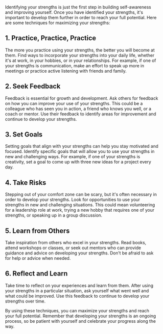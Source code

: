 
Identifying your strengths is just the first step in building self-awareness and improving yourself. Once you have identified your strengths, it's important to develop them further in order to reach your full potential. Here are some techniques for maximizing your strengths:

## 1. Practice, Practice, Practice

The more you practice using your strengths, the better you will become at them. Find ways to incorporate your strengths into your daily life, whether it's at work, in your hobbies, or in your relationships. For example, if one of your strengths is communication, make an effort to speak up more in meetings or practice active listening with friends and family.

## 2. Seek Feedback

Feedback is essential for growth and development. Ask others for feedback on how you can improve your use of your strengths. This could be a colleague who has seen you in action, a friend who knows you well, or a coach or mentor. Use their feedback to identify areas for improvement and continue to develop your strengths.

## 3. Set Goals

Setting goals that align with your strengths can help you stay motivated and focused. Identify specific goals that will allow you to use your strengths in new and challenging ways. For example, if one of your strengths is creativity, set a goal to come up with three new ideas for a project every day.

## 4. Take Risks

Stepping out of your comfort zone can be scary, but it's often necessary in order to develop your strengths. Look for opportunities to use your strengths in new and challenging situations. This could mean volunteering for a leadership role at work, trying a new hobby that requires one of your strengths, or speaking up in a group discussion.

## 5. Learn from Others

Take inspiration from others who excel in your strengths. Read books, attend workshops or classes, or seek out mentors who can provide guidance and advice on developing your strengths. Don't be afraid to ask for help or advice when needed.

## 6. Reflect and Learn

Take time to reflect on your experiences and learn from them. After using your strengths in a particular situation, ask yourself what went well and what could be improved. Use this feedback to continue to develop your strengths over time.

By using these techniques, you can maximize your strengths and reach your full potential. Remember that developing your strengths is an ongoing process, so be patient with yourself and celebrate your progress along the way.
